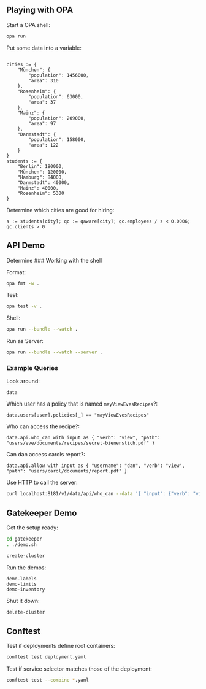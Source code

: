 ## Playing with OPA

Start a OPA shell:
```bash
opa run
```

Put some data into a variable:

```rego

cities := {
    "München": {
        "population": 1456000,
        "area": 310
    },
    "Rosenheim": {
        "population": 63000,
        "area": 37
    },
    "Mainz": {
        "population": 209000,
        "area": 97
    },
    "Darmstadt": {
        "population": 158000,
        "area": 122
    }
}
students := {
    "Berlin": 180000,
    "München": 120000,
    "Hamburg": 84000,
    "Darmstadt": 40000,
    "Mainz": 40000,
    "Rosenheim": 5300
}

```

Determine which cities are good for hiring:
```
s := students[city]; qc := qaware[city]; qc.employees / s < 0.0006; qc.clients > 0
```

## API Demo

Determine ### Working with the shell

Format:
```bash
opa fmt -w .
```

Test:
```bash
opa test -v .
```

Shell:
```bash
opa run --bundle --watch .
```

Run as Server:
```bash
opa run --bundle --watch --server .
```

### Example Queries

Look around: 
```
data
```

Which user has a policy that is named `mayViewEvesRecipes`?:
```
data.users[user].policies[_] == "mayViewEvesRecipes"
```

Who can access the recipe?:
```
data.api.who_can with input as { "verb": "view", "path": "users/eve/documents/recipes/secret-bienenstich.pdf" }
```

Can dan access carols report?:
```
data.api.allow with input as { "username": "dan", "verb": "view", "path": "users/carol/documents/report.pdf" }
```

Use HTTP to call the server:
```bash
curl localhost:8181/v1/data/api/who_can --data '{ "input": {"verb": "view", "path": "users/eve/documents/recipes/secret-bienenstich.pdf"} }'
```

## Gatekeeper Demo

Get the setup ready:
```bash
cd gatekeeper
. ./demo.sh

create-cluster
```

Run the demos:
```
demo-labels
demo-limits
demo-inventory
```

Shut it down:
```bash
delete-cluster
```


## Conftest

Test if deployments define root containers:
```bash
conftest test deployment.yaml
```

Test if service selector matches those of the deployment:
```bash
conftest test --combine *.yaml
```
